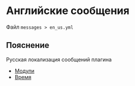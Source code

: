 # Английские сообщения
Файл `messages > en_us.yml`

## Пояснение
Русская локализация сообщений плагина
- [Модули](/ru/messages/en_us/module/)
- [Время](/ru/messages/en_us/time/)
